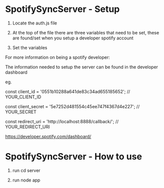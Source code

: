 # SpotifySyncServer - Setup

1. Locate the auth.js file 

2. At the top of the file there are three variables that need to be set, these are found/set when you setup a developer spotify account 

3. Set the variables 

For more information on being a spotify developer:

The information needed to setup the server can be found in the developer dashboard

eg. 

const client_id = '0551b10288a641de83c34ad655185652'; // YOUR_CLIENT_ID

const client_secret = '5e7252d481554c45ee747f4367d4e227'; // YOUR_SECRET

const redirect_uri = 'http://localhost:8888/callback/'; // YOUR_REDIRECT_URI

https://developer.spotify.com/dashboard/

# SpotifySyncServer - How to use

1. run cd server

2. run node app
